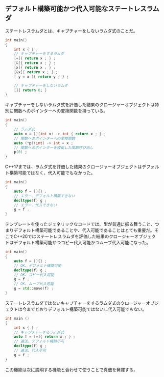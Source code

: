 ## デフォルト構築可能かつ代入可能なステートレスラムダ

ステートレスラムダとは、キャプチャーをしないラムダ式のことだ。

~~~cpp
int main()
{
    int x { } ;
    // キャプチャーをするラムダ
    [=]{ return x ; } ;
    [&]{ return x ; } ;
    [x]{ return x ; } ;
    [&x]{ return x ; ] ;
    [ y = x ]{ return y ; } ;

    // キャプチャーをしないラムダ
    []{ return 0; }
}
~~~

キャプチャーをしないラムダ式を評価した結果のクロージャーオブジェクトは特別に関数へのポインターへの変換関数を持っている。

~~~cpp
int main()
{
    // ラムダ式
    auto x = [](int x) -> int { return x ; } ;
    // 関数へのポインターへの変換関数
    auto (*p)(int) -> int = x ;
    // 関数へのポインターを経由した関節呼び出し
    p(0) ;
}
~~~

C++17までは、ラムダ式を評価した結果のクロージャーオブジェクトはデフォルト構築可能ではなく、代入可能でもなかった。

~~~c++
int main()
{
    auto f = []{} ;
    // エラー、デフォルト構築できない
    decltype(f) g ;
    // エラー、代入できない
    g = f ;
}
~~~

テンプレートを使ったジェネリックなコードでは、型が普通に振る舞うこと、つまりデフォルト構築可能であることや、代入可能であることはとても重要だ。そこでC++20ではステートレスラムダを評価した結果のクロージャーオブジェクトはデフォルト構築可能かつコピー代入可能かつムーブ代入可能になった。

~~~c++
int main()
{
    auto f = []{} ;
    // OK、デフォルト構築可能
    decltype(f) g ;
    // OK、コピー代入可能
    g = f ;
    // OK、ムーブ代入可能
    g = std::move(f) ;
}
~~~

ステートレスラムダではないキャプチャーをするラムダ式のクロージャーオブジェクトは今までどおりデフォルト構築可能ではないし代入可能でもない。

~~~c++
int main ()
{
    int x { } ;
    // キャプチャーするラムダ式
    auto f = [=]{ return x ; } ;
    // 違法、デフォルト構築不可
    decltype(f) g ;
    // 違法、代入不可
    g = f ;
}
~~~

この機能は次に説明する機能と合わせて使うことで真価を発揮する。
